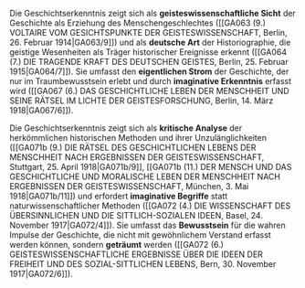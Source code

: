
Die Geschichtserkenntnis zeigt sich als **geisteswissenschaftliche Sicht** der Geschichte als Erziehung des Menschengeschlechtes ([[GA063 (9.) VOLTAIRE VOM GESICHTSPUNKTE DER GEISTESWISSENSCHAFT, Berlin, 26. Februar 1914|GA063/9]]) und als **deutsche Art** der Historiographie, die geistige Wesenheiten als Träger historischer Ereignisse erkennt ([[GA064 (7.) DIE TRAGENDE KRAFT DES DEUTSCHEN GEISTES, Berlin, 25. Februar 1915|GA064/7]]). Sie umfasst den **eigentlichen Strom** der Geschichte, der nur im Traumbewusstsein erlebt und durch **imaginative Erkenntnis** erfasst wird ([[GA067 (6.) DAS GESCHICHTLICHE LEBEN DER MENSCHHEIT UND SEINE RÄTSEL IM LICHTE DER GEISTESFORSCHUNG, Berlin, 14. März 1918|GA067/6]]).

Die Geschichtserkenntnis zeigt sich als **kritische Analyse** der herkömmlichen historischen Methoden und ihrer Unzulänglichkeiten ([[GA071b (9.) DIE RÄTSEL DES GESCHICHTLICHEN LEBENS DER MENSCHHEIT NACH ERGEBNISSEN DER GEISTESWISSENSCHAFT, Stuttgart, 25. April 1918|GA071b/9]], [[GA071b (11.) DER MENSCH UND DAS GESCHICHTLICHE UND MORALISCHE LEBEN DER MENSCHHEIT NACH ERGEBNISSEN DER GEISTESWISSENSCHAFT, München, 3. Mai 1918|GA071b/11]]) und erfordert **imaginative Begriffe** statt naturwissenschaftlicher Methoden ([[GA072 (4.) DIE WISSENSCHAFT DES ÜBERSINNLICHEN UND DIE SITTLICH-SOZIALEN IDEEN, Basel, 24. November 1917|GA072/4]]). Sie umfasst das **Bewusstsein** für die wahren Impulse der Geschichte, die nicht mit gewöhnlichem Verstand erfasst werden können, sondern **geträumt** werden ([[GA072 (6.) GEISTESWISSENSCHAFTLICHE ERGEBNISSE ÜBER DIE IDEEN DER FREIHEIT UND DES SOZIAL-SITTLICHEN LEBENS, Bern, 30. November 1917|GA072/6]]).
